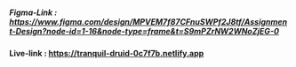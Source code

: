 ##### Figma-Link : https://www.figma.com/design/MPVEM7f87CFnuSWPf2J8tf/Assignment-Design?node-id=1-16&node-type=frame&t=S9mPZrNW2WNoZjEG-0
#### Live-link : https://tranquil-druid-0c7f7b.netlify.app

